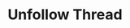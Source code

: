 ---
title: Unfollow Thread
excerpt: |-
  Unfollow a thread.

  Required scopes:
  + **post**
api:
  file: forum.json
  operationId: Threads.Unfollow
hidden: false
---